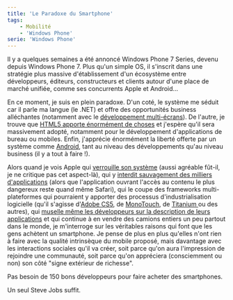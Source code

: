 ```yaml
---
title: 'Le Paradoxe du Smartphone'
tags:
    - Mobilité
    - 'Windows Phone'
serie: 'Windows Phone'
---
```


Il y a quelques semaines a été annoncé Windows Phone 7 Series, devenu depuis
Windows Phone 7\. Plus qu'un simple OS, il s'inscrit dans une stratégie plus
massive d'établissement d'un écosystème entre développeurs, éditeurs,
constructeurs et clients autour d'une place de marché unifiée, comme ses
concurrents Apple et Android…

<!-- more -->

En ce moment, je suis en plein paradoxe. D'un coté, le système me séduit car il
parle ma langue (le .NET) et offre des opportunités business alléchantes
(notamment avec le
[développement multi-écrans](http://www.itespresso.fr/mix10-microsoft-cherche-a-imposer-sa-strategie-multi-ecrans-34197.html)).
De l'autre, je trouve que
[HTML5 apporte énormément de choses](http://www.01net.com/editorial/514961/comment-html-5-va-changer-le-web/)
et j'espère qu'il sera massivement adopté, notamment pour le développement
d'applications de bureau ou mobiles. Enfin, j'apprécie énormément la liberté
offerte par un système comme
[Android](http://www.linformaticien.com/actualites/newsid496/8069/android-progresse-fort.aspx),
tant au niveau des développements qu'au niveau business (il y a tout à faire !).

Alors quand je vois Apple qui
[verrouille son système](http://www.generation-nt.com/eff-contrat-developpeurs-apple-app-store-applications-actualite-977361.html)
(aussi agréable fût-il, je ne critique pas cet aspect-là), qui y
[interdit sauvagement des milliers d'applications](http://www.zone-numerique.com/news-6814-5000-applications-coquines-interdites-d-appstore.html)
(alors que l'application ouvrant l'accès au contenu le plus dangereux reste
quand même Safari), qui le coupe des frameworks multi-plateformes qui pourraient
y apporter des processus d'industrialisation logicielle (qu'il s'agisse
d'[Adobe CS5](http://www.macg.co/2010/04/app-store-flash-pri%C3%A9-de-rester-%C3%A0-l%C3%A9cart-37087),
de [MonoTouch](http://blog.madd0.com/2010/04/09/Plus-de-C-sur-lrsquoiPhone-/),
de [Titanium ](http://www.appcelerator.com/)ou des autres), qui
[muselle même les développeurs sur la description de leurs applications](http://www.numerama.com/magazine/15018-apple-interdit-aux-developpeurs-d-evoquer-leurs-versions-android-sur-l-app-store.html)
et qui continue à en vendre des camions entiers un peu partout dans le monde, je
m'interroge sur les véritables raisons qui font que les gens achètent un
smartphone. Je pense de plus en plus qu'elles n'ont rien à faire avec la qualité
intrinsèque du mobile proposé, mais davantage avec les interactions sociales
qu'il va créer, soit parce qu'on aura l'impression de rejoindre une communauté,
soit parce qu'on appréciera (consciemment ou non) son côté "signe extérieur de
richesse".

Pas besoin de 150 bons développeurs pour faire acheter des smartphones.

Un seul Steve Jobs suffit.
